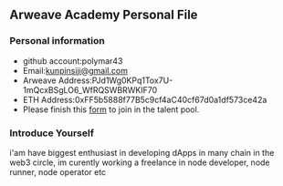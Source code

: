 ## Arweave Academy Personal File

### Personal information

- github account:polymar43
- Email:kunpinsiji@gmail.com
- Arweave Address:PJd1Wg0KPq1Tox7U-1mQcxBSgLO6_WfRQSWBRWKIF70
- ETH Address:0xFF5b5888f77B5c9cf4aC40cf67d0a1df573ce42a
- Please finish this [form](https://docs.google.com/forms/d/e/1FAIpQLSfWA5fIIcBgmRppm3jNz5vmf9Mai_QMVil-2pO4r7YKn_Zhtw/viewform?usp=sf_link) to join in the talent pool.

### Introduce Yourself
 i'am have biggest enthusiast in developing dApps in many chain in the web3 circle, im curently working a freelance in node developer, node runner, node operator etc